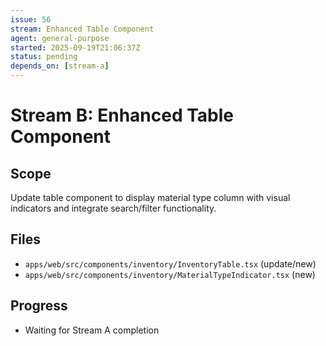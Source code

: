 ```yaml
---
issue: 56
stream: Enhanced Table Component
agent: general-purpose
started: 2025-09-19T21:06:37Z
status: pending
depends_on: [stream-a]
---
```


# Stream B: Enhanced Table Component

## Scope
Update table component to display material type column with visual indicators and integrate search/filter functionality.

## Files
- `apps/web/src/components/inventory/InventoryTable.tsx` (update/new)
- `apps/web/src/components/inventory/MaterialTypeIndicator.tsx` (new)

## Progress
- Waiting for Stream A completion